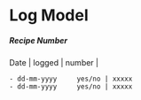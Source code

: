 # Log Model 
##### Recipe Number

Date         | logged | number |

    - dd-mm-yyyy     yes/no | xxxxx
    - dd-mm-yyyy     yes/no | xxxxx
